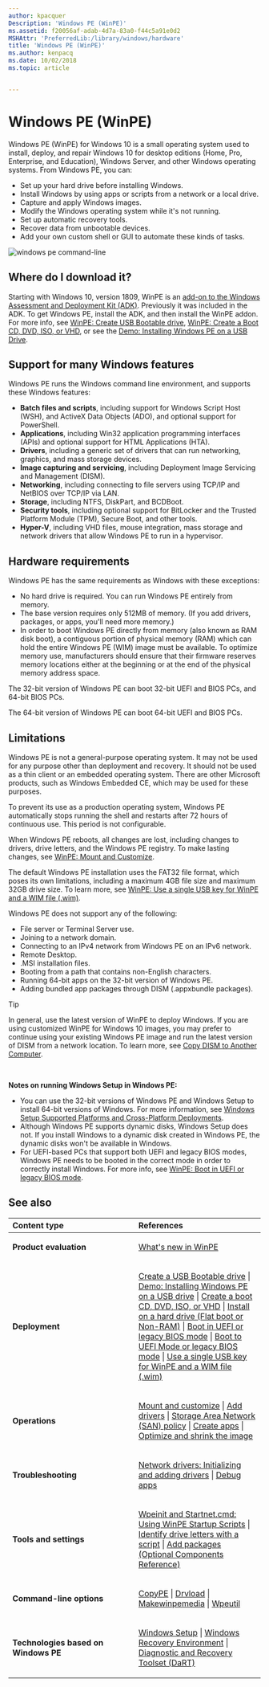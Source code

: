 ```yaml
---
author: kpacquer
Description: 'Windows PE (WinPE)'
ms.assetid: f20056af-adab-4d7a-83a0-f44c5a91e0d2
MSHAttr: 'PreferredLib:/library/windows/hardware'
title: 'Windows PE (WinPE)'
ms.author: kenpacq
ms.date: 10/02/2018
ms.topic: article


---
```


# Windows PE (WinPE)


Windows PE (WinPE) for Windows 10 is a small operating system used to install, deploy, and repair Windows 10 for desktop editions (Home, Pro, Enterprise, and Education), Windows Server, and other Windows operating systems. From Windows PE, you can:

-   Set up your hard drive before installing Windows.
-   Install Windows by using apps or scripts from a network or a local drive.
-   Capture and apply Windows images.
-   Modify the Windows operating system while it's not running.
-   Set up automatic recovery tools.
-   Recover data from unbootable devices.
-   Add your own custom shell or GUI to automate these kinds of tasks.

![windows pe command-line](images/dep-blue-winpe-overview.png)

## <span id="Where_do_I_download_it_"></span><span id="where_do_i_download_it_"></span><span id="WHERE_DO_I_DOWNLOAD_IT_"></span>Where do I download it?

Starting with Windows 10, version 1809, WinPE is an [add-on to the Windows Assessment and Deployment Kit (ADK)](https://go.microsoft.com/fwlink/?linkid=2022233). Previously it was included in the ADK. To get Windows PE, install the ADK, and then install the WinPE addon. For more info, see [WinPE: Create USB Bootable drive](winpe-create-usb-bootable-drive.md), [WinPE: Create a Boot CD, DVD, ISO, or VHD](winpe-create-a-boot-cd-dvd-iso-or-vhd.md), or see the [Demo: Installing Windows PE on a USB Drive](http://go.microsoft.com/fwlink/?LinkId=279081).

## <span id="BKMK_OVER"></span><span id="bkmk_over"></span>Support for many Windows features


Windows PE runs the Windows command line environment, and supports these Windows features:

-   **Batch files and scripts**, including support for Windows Script Host (WSH), and ActiveX Data Objects (ADO), and optional support for PowerShell.
-   **Applications**, including Win32 application programming interfaces (APIs) and optional support for HTML Applications (HTA).
-   **Drivers**, including a generic set of drivers that can run networking, graphics, and mass storage devices.
-   **Image capturing and servicing**, including Deployment Image Servicing and Management (DISM).
-   **Networking**, including connecting to file servers using TCP/IP and NetBIOS over TCP/IP via LAN.
-   **Storage**, including NTFS, DiskPart, and BCDBoot.
-   **Security tools**, including optional support for BitLocker and the Trusted Platform Module (TPM), Secure Boot, and other tools.
-   **Hyper-V**, including VHD files, mouse integration, mass storage and network drivers that allow Windows PE to run in a hypervisor.

## <span id="BKMK_HARD"></span><span id="bkmk_hard"></span>Hardware requirements


Windows PE has the same requirements as Windows with these exceptions:

-   No hard drive is required. You can run Windows PE entirely from memory.
-   The base version requires only 512MB of memory. (If you add drivers, packages, or apps, you'll need more memory.)
-   In order to boot Windows PE directly from memory (also known as RAM disk boot), a contiguous portion of physical memory (RAM) which can hold the entire Windows PE (WIM) image must be available. To optimize memory use, manufacturers should ensure that their firmware reserves memory locations either at the beginning or at the end of the physical memory address space.

The 32-bit version of Windows PE can boot 32-bit UEFI and BIOS PCs, and 64-bit BIOS PCs.

The 64-bit version of Windows PE can boot 64-bit UEFI and BIOS PCs.

## <span id="Limitations"></span><span id="limitations"></span><span id="LIMITATIONS"></span>Limitations


Windows PE is not a general-purpose operating system. It may not be used for any purpose other than deployment and recovery. It should not be used as a thin client or an embedded operating system. There are other Microsoft products, such as Windows Embedded CE, which may be used for these purposes.

To prevent its use as a production operating system, Windows PE automatically stops running the shell and restarts after 72 hours of continuous use. This period is not configurable.

When Windows PE reboots, all changes are lost, including changes to drivers, drive letters, and the Windows PE registry. To make lasting changes, see [WinPE: Mount and Customize](winpe-mount-and-customize.md).

The default Windows PE installation uses the FAT32 file format, which poses its own limitations, including a maximum 4GB file size and maximum 32GB drive size. To learn more, see [WinPE: Use a single USB key for WinPE and a WIM file (.wim)](winpe--use-a-single-usb-key-for-winpe-and-a-wim-file---wim.md).

Windows PE does not support any of the following:

-   File server or Terminal Server use.
-   Joining to a network domain.
-   Connecting to an IPv4 network from Windows PE on an IPv6 network.
-   Remote Desktop.
-   .MSI installation files.
-   Booting from a path that contains non-English characters.
-   Running 64-bit apps on the 32-bit version of Windows PE.
-   Adding bundled app packages through DISM (.appxbundle packages).

> [!tip]
> In general, use the latest version of WinPE to deploy Windows. If you are using customized WinPE for Windows 10 images, you may prefer to continue using your existing Windows PE image and run the latest version of DISM from a network location. To learn more, see [Copy DISM to Another Computer](copy-dism-to-another-computer.md).

 

**Notes on running Windows Setup in Windows PE:**

-   You can use the 32-bit versions of Windows PE and Windows Setup to install 64-bit versions of Windows. For more information, see [Windows Setup Supported Platforms and Cross-Platform Deployments](windows-setup-supported-platforms-and-cross-platform-deployments.md).
-   Although Windows PE supports dynamic disks, Windows Setup does not. If you install Windows to a dynamic disk created in Windows PE, the dynamic disks won't be available in Windows.
-   For UEFI-based PCs that support both UEFI and legacy BIOS modes, Windows PE needs to be booted in the correct mode in order to correctly install Windows. For more info, see [WinPE: Boot in UEFI or legacy BIOS mode](winpe-boot-in-uefi-or-legacy-bios-mode.md).

## <span id="BKMK_LINKS"></span><span id="bkmk_links"></span>See also


<table>
<colgroup>
<col width="50%" />
<col width="50%" />
</colgroup>
<thead>
<tr class="header">
<th align="left">Content type</th>
<th align="left">References</th>
</tr>
</thead>
<tbody>
<tr class="odd">
<td align="left"><p><strong>Product evaluation</strong></p></td>
<td align="left"><p><a href="whats-new-in-windows-pe-s14.md">What's new in WinPE</a></p></td>
</tr>
<tr class="even">
<td align="left"><p><strong>Deployment</strong></p></td>
<td align="left"><p><a href="winpe-create-usb-bootable-drive.md">Create a USB Bootable drive</a> | <a href="http://go.microsoft.com/fwlink/?LinkId=279081">Demo: Installing Windows PE on a USB drive</a> | <a href="winpe-create-a-boot-cd-dvd-iso-or-vhd.md">Create a boot CD, DVD, ISO, or VHD</a> | <a href="winpe-install-on-a-hard-drive--flat-boot-or-non-ram.md">Install on a hard drive (Flat boot or Non-RAM)</a> | <a href="winpe-boot-in-uefi-or-legacy-bios-mode.md">Boot in UEFI or legacy BIOS mode</a> | <a href="boot-to-uefi-mode-or-legacy-bios-mode.md">Boot to UEFI Mode or legacy BIOS mode</a> | <a href="winpe--use-a-single-usb-key-for-winpe-and-a-wim-file---wim.md">Use a single USB key for WinPE and a WIM file (.wim)</a></p></td>
</tr>
<tr class="odd">
<td align="left"><p><strong>Operations</strong></p></td>
<td align="left"><p><a href="winpe-mount-and-customize.md">Mount and customize</a> | <a href="winpe-add-drivers.md">Add drivers</a> | <a href="winpe-storage-area-network--san--policy.md">Storage Area Network (SAN) policy</a> | <a href="winpe-create-apps.md">Create apps</a> | <a href="winpe-optimize.md">Optimize and shrink the image</a></p></td>
</tr>
<tr class="even">
<td align="left"><p><strong>Troubleshooting</strong></p></td>
<td align="left"><p><a href="winpe-network-drivers-initializing-and-adding-drivers.md">Network drivers: Initializing and adding drivers</a> | <a href="winpe-debug-apps.md">Debug apps</a></p></td>
</tr>
<tr class="odd">
<td align="left"><p><strong>Tools and settings</strong></p></td>
<td align="left"><p><a href="wpeinit-and-startnetcmd-using-winpe-startup-scripts.md">Wpeinit and Startnet.cmd: Using WinPE Startup Scripts</a> | <a href="winpe-identify-drive-letters.md">Identify drive letters with a script</a> | <a href="winpe-add-packages--optional-components-reference.md">Add packages (Optional Components Reference)</a></p></td>
</tr>
<tr class="odd">
<td align="left"><p><strong>Command-line options</strong></p></td>
<td align="left"><p><a href="copype-command-line-options.md">CopyPE</a> | <a href="drvload-command-line-options.md">Drvload</a> | <a href="makewinpemedia-command-line-options.md">Makewinpemedia</a> | <a href="wpeutil-command-line-options.md">Wpeutil</a></a></p></td>
</tr>
<tr class="even">
<td align="left"><p><strong>Technologies based on Windows PE</strong></p></td>
<td align="left"><p><a href="windows-setup-technical-reference.md">Windows Setup</a> | <a href="windows-recovery-environment--windows-re--technical-reference.md">Windows Recovery Environment</a> | <a href="http://go.microsoft.com/fwlink/?LinkId=294156">Diagnostic and Recovery Toolset (DaRT)</a></p></td>
</tr>
</tbody>
</table>

